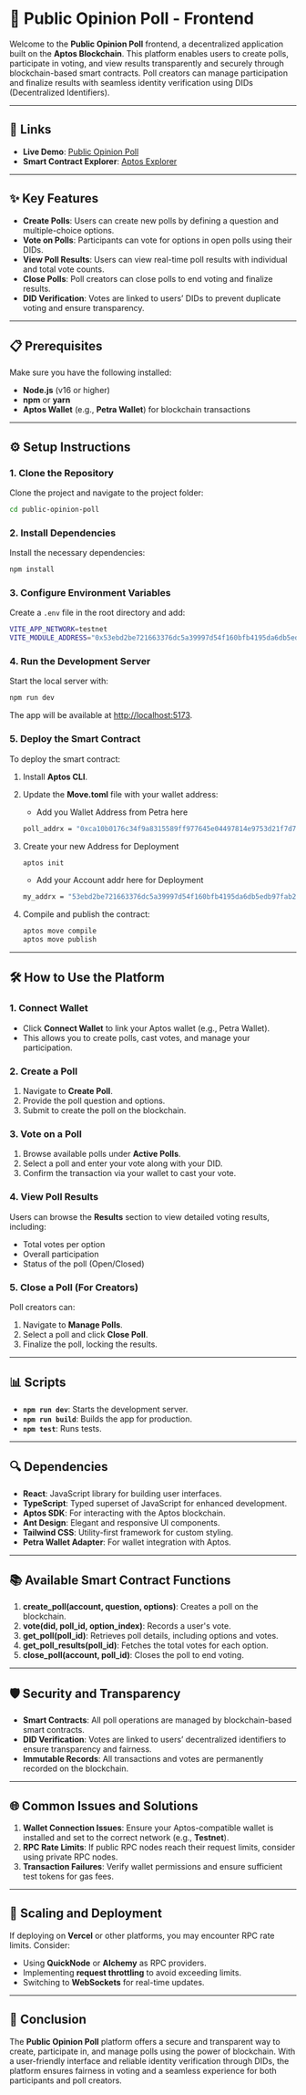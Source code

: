# 🚀 Public Opinion Poll - Frontend

Welcome to the **Public Opinion Poll** frontend, a decentralized application built on the **Aptos Blockchain**. This platform enables users to create polls, participate in voting, and view results transparently and securely through blockchain-based smart contracts. Poll creators can manage participation and finalize results with seamless identity verification using DIDs (Decentralized Identifiers).

---

## 🔗 Links

- **Live Demo**: [Public Opinion Poll](https://aptos-opinion-poll.vercel.app)
- **Smart Contract Explorer**: [Aptos Explorer](https://explorer.aptoslabs.com/account/0x53ebd2be721663376dc5a39997d54f160bfb4195da6db5edb97fab2927e90c37/modules/code/OpinionPoll?network=testnet)

---

## ✨ Key Features

- **Create Polls**: Users can create new polls by defining a question and multiple-choice options.
- **Vote on Polls**: Participants can vote for options in open polls using their DIDs.
- **View Poll Results**: Users can view real-time poll results with individual and total vote counts.
- **Close Polls**: Poll creators can close polls to end voting and finalize results.
- **DID Verification**: Votes are linked to users’ DIDs to prevent duplicate voting and ensure transparency.

---

## 📋 Prerequisites

Make sure you have the following installed:

- **Node.js** (v16 or higher)
- **npm** or **yarn**
- **Aptos Wallet** (e.g., **Petra Wallet**) for blockchain transactions

---

## ⚙️ Setup Instructions

### 1. Clone the Repository

Clone the project and navigate to the project folder:

```bash
cd public-opinion-poll
```

### 2. Install Dependencies

Install the necessary dependencies:

```bash
npm install
```

### 3. Configure Environment Variables

Create a `.env` file in the root directory and add:

```bash
VITE_APP_NETWORK=testnet
VITE_MODULE_ADDRESS="0x53ebd2be721663376dc5a39997d54f160bfb4195da6db5edb97fab2927e90c37"
```

### 4. Run the Development Server

Start the local server with:

```bash
npm run dev
```

The app will be available at [http://localhost:5173](http://localhost:5173).

### 5. Deploy the Smart Contract

To deploy the smart contract:

1.  Install **Aptos CLI**.
2.  Update the **Move.toml** file with your wallet address:

    - Add you Wallet Address from Petra here

    ```bash
    poll_addrx = "0xca10b0176c34f9a8315589ff977645e04497814e9753d21f7d7e7c3d83aa7b57"
    ```

3.  Create your new Address for Deployment

    ```bash
    aptos init
    ```

    - Add your Account addr here for Deployment

    ```bash
    my_addrx = "53ebd2be721663376dc5a39997d54f160bfb4195da6db5edb97fab2927e90c37"
    ```

4.  Compile and publish the contract:

    ```bash
    aptos move compile
    aptos move publish
    ```

---

## 🛠 How to Use the Platform

### 1. Connect Wallet

- Click **Connect Wallet** to link your Aptos wallet (e.g., Petra Wallet).
- This allows you to create polls, cast votes, and manage your participation.

### 2. Create a Poll

1. Navigate to **Create Poll**.
2. Provide the poll question and options.
3. Submit to create the poll on the blockchain.

### 3. Vote on a Poll

1. Browse available polls under **Active Polls**.
2. Select a poll and enter your vote along with your DID.
3. Confirm the transaction via your wallet to cast your vote.

### 4. View Poll Results

Users can browse the **Results** section to view detailed voting results, including:

- Total votes per option
- Overall participation
- Status of the poll (Open/Closed)

### 5. Close a Poll (For Creators)

Poll creators can:

1. Navigate to **Manage Polls**.
2. Select a poll and click **Close Poll**.
3. Finalize the poll, locking the results.

---

## 📊 Scripts

- **`npm run dev`**: Starts the development server.
- **`npm run build`**: Builds the app for production.
- **`npm test`**: Runs tests.

---

## 🔍 Dependencies

- **React**: JavaScript library for building user interfaces.
- **TypeScript**: Typed superset of JavaScript for enhanced development.
- **Aptos SDK**: For interacting with the Aptos blockchain.
- **Ant Design**: Elegant and responsive UI components.
- **Tailwind CSS**: Utility-first framework for custom styling.
- **Petra Wallet Adapter**: For wallet integration with Aptos.

---

## 📚 Available Smart Contract Functions

1. **create_poll(account, question, options)**: Creates a poll on the blockchain.
2. **vote(did, poll_id, option_index)**: Records a user's vote.
3. **get_poll(poll_id)**: Retrieves poll details, including options and votes.
4. **get_poll_results(poll_id)**: Fetches the total votes for each option.
5. **close_poll(account, poll_id)**: Closes the poll to end voting.

---

## 🛡 Security and Transparency

- **Smart Contracts**: All poll operations are managed by blockchain-based smart contracts.
- **DID Verification**: Votes are linked to users’ decentralized identifiers to ensure transparency and fairness.
- **Immutable Records**: All transactions and votes are permanently recorded on the blockchain.

---

## 🌐 Common Issues and Solutions

1. **Wallet Connection Issues**: Ensure your Aptos-compatible wallet is installed and set to the correct network (e.g., **Testnet**).
2. **RPC Rate Limits**: If public RPC nodes reach their request limits, consider using private RPC nodes.
3. **Transaction Failures**: Verify wallet permissions and ensure sufficient test tokens for gas fees.

---

## 🚀 Scaling and Deployment

If deploying on **Vercel** or other platforms, you may encounter RPC rate limits. Consider:

- Using **QuickNode** or **Alchemy** as RPC providers.
- Implementing **request throttling** to avoid exceeding limits.
- Switching to **WebSockets** for real-time updates.

---

## 🎉 Conclusion

The **Public Opinion Poll** platform offers a secure and transparent way to create, participate in, and manage polls using the power of blockchain. With a user-friendly interface and reliable identity verification through DIDs, the platform ensures fairness in voting and a seamless experience for both participants and poll creators.
